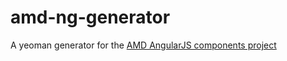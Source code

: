amd-ng-generator
================

A yeoman generator for the [AMD AngularJS components project](https://github.com/elfakamal/amd-ng-component/)
